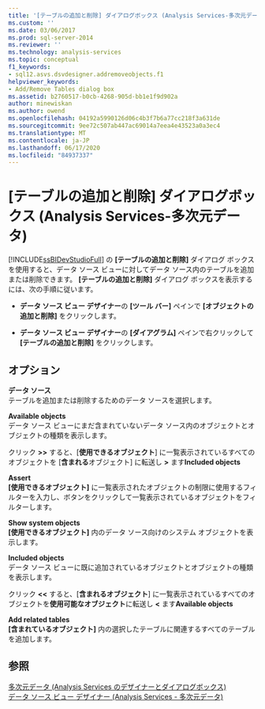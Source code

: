 ```yaml
---
title: '[テーブルの追加と削除] ダイアログボックス (Analysis Services-多次元データ) |Microsoft Docs'
ms.custom: ''
ms.date: 03/06/2017
ms.prod: sql-server-2014
ms.reviewer: ''
ms.technology: analysis-services
ms.topic: conceptual
f1_keywords:
- sql12.asvs.dsvdesigner.addremoveobjects.f1
helpviewer_keywords:
- Add/Remove Tables dialog box
ms.assetid: b2760517-b0cb-4268-905d-bb1e1f9d902a
author: minewiskan
ms.author: owend
ms.openlocfilehash: 04192a5990126d06c4b3f7b6a77cc218f3a631de
ms.sourcegitcommit: 9ee72c507ab447ac69014a7eea4e43523a0a3ec4
ms.translationtype: MT
ms.contentlocale: ja-JP
ms.lasthandoff: 06/17/2020
ms.locfileid: "84937337"
---
```

# <a name="add-remove-tables-dialog-box-analysis-services---multidimensional-data"></a>[テーブルの追加と削除] ダイアログボックス (Analysis Services-多次元データ)
  [!INCLUDE[ssBIDevStudioFull](../../includes/ssbidevstudiofull-md.md)] の **[テーブルの追加と削除]** ダイアログ ボックスを使用すると、データ ソース ビューに対してデータ ソース内のテーブルを追加または削除できます。 **[テーブルの追加と削除]** ダイアログ ボックスを表示するには、次の手順に従います。  
  
-   **データ ソース ビュー デザイナー**の **[ツール バー]** ペインで **[オブジェクトの追加と削除]** をクリックします。  
  
-   **データ ソース ビュー デザイナー**の **[ダイアグラム]** ペインで右クリックして **[テーブルの追加と削除]** をクリックします。  
  
## <a name="options"></a>オプション  
 **データ ソース**  
 テーブルを追加または削除するためのデータ ソースを選択します。  
  
 **Available objects**  
 データ ソース ビューにまだ含まれていないデータ ソース内のオブジェクトとオブジェクトの種類を表示します。  
  
 クリック **>>** すると、[**使用できるオブジェクト**] に一覧表示されているすべてのオブジェクトを [**含まれる**オブジェクト] に転送し **>** ます**Included objects**  
  
 **Assert**  
 **[使用できるオブジェクト]** に一覧表示されたオブジェクトの制限に使用するフィルターを入力し、ボタンをクリックして一覧表示されているオブジェクトをフィルターします。  
  
 **Show system objects**  
 **[使用できるオブジェクト]** 内のデータ ソース向けのシステム オブジェクトを表示します。  
  
 **Included objects**  
 データ ソース ビューに既に追加されているオブジェクトとオブジェクトの種類を表示します。  
  
 クリック **<<** すると、[**含まれるオブジェクト**] に一覧表示されているすべてのオブジェクトを**使用可能なオブジェクト**に転送し **<** ます**Available objects**  
  
 **Add related tables**  
 **[含まれているオブジェクト]** 内の選択したテーブルに関連するすべてのテーブルを追加します。  
  
## <a name="see-also"></a>参照  
 [多次元データ &#40;Analysis Services のデザイナーとダイアログボックス&#41;](../analysis-services/analysis-services-designers-and-dialog-boxes-multidimensional-data.md)   
 [データ ソース ビュー デザイナー (Analysis Services - 多次元データ)](../analysis-services/data-source-view-designer-analysis-services-multidimensional-data.md)  
  
  
